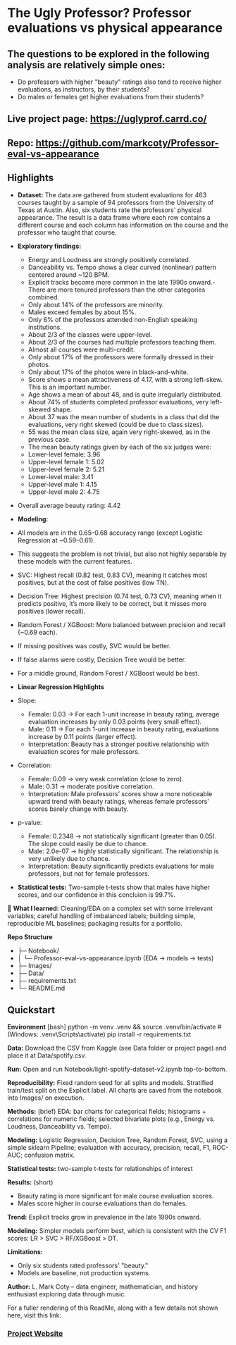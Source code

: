 # The Ugly Professor? Professor evaluations vs physical appearance

## The questions to be explored in the following analysis are relatively simple ones: 
- Do professors with higher "beauty" ratings also tend to receive higher evaluations, as instructors, by their students?
- Do males or females get higher evaluations from their students?

## Live project page: https://uglyprof.carrd.co/
## Repo: https://github.com/markcoty/Professor-eval-vs-appearance

## Highlights

- **Dataset:** The data are gathered from student evaluations for 463 courses taught by a sample of 94 professors from the University of Texas at Austin. Also, six students rate the professors' physical appearance. The result is a data frame where each row contains a different course and each column has information on the course and the professor who taught that course. 
- **Exploratory findings:**
  - Energy and Loudness are strongly positively correlated.
  - Danceability vs. Tempo shows a clear curved (nonlinear) pattern centered around ~120 BPM.
  - Explicit tracks become more common in the late 1990s onward.- There are more tenured professors than the other categories combined.
  - Only about 14% of the professors are minority.
  - Males exceed females by about 15%.
  - Only 6% of the professors attended non-English speaking institutions.
  - About 2/3 of the classes were upper-level.
  - About 2/3 of the courses had multiple professors teaching them.
  - Almost all courses were multi-credit.
  - Only about 17% of the professors were formally dressed in their photos.
  - Only about 17% of the photos were in black-and-white.
  -  Score shows a mean attractiveness of 4.17, with a strong left-skew. This is an important number.
  - Age shows a mean of about 48, and is quite irregularly distributed.
  - About 74% of students completed professor evaluations, very left-skewed shape.
  - About 37 was the mean number of students in a class that did the evaluations, very right skewed (could be due to class sizes).
  - 55 was the mean class size, again very right-skewed, as in the previous case.
  - The mean beauty ratings given by each of the six judges were:
   - Lower-level female: 3.96
   - Upper-level female 1: 5.02
   - Upper-level female 2: 5.21
   - Lower-level male: 3.41
   - Upper-level male 1: 4.15
   - Upper-level male 2: 4.75
 - Overall average beauty rating: 4.42

- **Modeling:** 
 - All models are in the 0.65–0.68 accuracy range (except Logistic Regression at ~0.59–0.61).
 - This suggests the problem is not trivial, but also not highly separable by these models with the current features.
 - SVC: Highest recall (0.82 test, 0.83 CV), meaning it catches most positives, but at the cost of false positives (low TN).
 - Decision Tree: Highest precision (0.74 test, 0.73 CV), meaning when it predicts positive, it’s more likely to be correct, but it misses more positives (lower recall).
 - Random Forest / XGBoost: More balanced between precision and recall (~0.69 each).
 - If missing positives was costly, SVC would be better.
 - If false alarms were costly, Decision Tree would be better.
 - For a middle ground, Random Forest / XGBoost would be best.

- **Linear Regression Highlights**

 - Slope:
   - Female: 0.03 → For each 1-unit increase in beauty rating, average evaluation increases by only 0.03 points (very small effect).
   - Male: 0.11 → For each 1-unit increase in beauty rating, evaluations increase by 0.11 points (larger effect).
   - Interpretation: Beauty has a stronger positive relationship with evaluation scores for male professors.

 - Correlation:
   - Female: 0.09 → very weak correlation (close to zero).
   - Male: 0.31 → moderate positive correlation.
   - Interpretation: Male professors’ scores show a more noticeable upward trend with beauty ratings, whereas female professors’ scores barely change with beauty.

 - p-value:
   - Female: 0.2348 → not statistically significant (greater than 0.05). The slope could easily be due to chance.
   - Male: 2.0e-07 → highly statistically significant. The relationship is very unlikely due to chance.
   - Interpretation: Beauty significantly predicts evaluations for male professors, but not for female professors.

- **Statistical tests:** Two-sample t-tests show that males have higher scores, and our confidence in this concluion is 99.7%.

🎯 **What I learned:** Cleaning/EDA on a complex set with some irrelevant variables; careful handling of imbalanced labels; building simple, reproducible ML baselines; packaging results for a portfolio.

**Repo Structure**

- ├─ Notebook/
- │ └─ Professor-eval-vs-appearance.ipynb (EDA → models → tests)
- ├─ Images/ 
- ├─ Data/ 
- ├─ requirements.txt
- └─ README.md

## Quickstart ##

**Environment**
[bash]
python -m venv .venv && source .venv/bin/activate   # (Windows: .venv\Scripts\activate)
pip install -r requirements.txt

**Data:**
Download the CSV from Kaggle (see Data folder or project page) and place it at Data/spotify.csv.

**Run:**
Open and run Notebook/light-spotify-dataset-v2.ipynb top-to-bottom.

**Reproducibility:**
Fixed random seed for all splits and models.
Stratified train/test split on the Explicit label.
All charts are saved from the notebook into Images/ on execution.

**Methods:** (brief)
EDA: bar charts for categorical fields; histograms + correlations for numeric fields; selected bivariate plots (e.g., Energy vs. Loudness, Danceability vs. Tempo).

**Modeling:** Logistic Regression, Decision Tree, Random Forest, SVC, using a simple sklearn Pipeline; evaluation with accuracy, precision, recall, F1, ROC-AUC; confusion matrix.

**Statistical tests:** two-sample t-tests for relationships of interest

**Results:** (short)
 - Beauty rating is more significant for male course evaluation scores.
 - Males score higher in course evaluations than do females.

**Trend:** Explicit tracks grow in prevalence in the late 1990s onward.

**Modeling:** Simpler models perform best, which is consistent with the CV F1 scores: LR > SVC > RF/XGBoost > DT.

**Limitations:**
- Only six students rated professors' "beauty."
- Models are baseline, not production systems.

**Author:**
L. Mark Coty – data engineer, mathematician, and history enthusiast exploring data through music.



For a fuller rendering of this ReadMe, along with a few details not shown here, visit this link:
### [Project Website](https://uglyprof.carrd.co/ "The Ugly Professor?")
